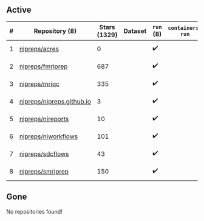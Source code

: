 ## Active
| # | Repository (8) | Stars (1329) | Dataset | `run` (8) | `containers-run` | Last Modified |
| --- | --- | --- | --- | --- | --- | --- |
| 1 | [nipreps/acres](https://github.com/nipreps/acres) | 0 |  | :heavy_check_mark: |  | 2025-09-06 02:24:51+00:00 |
| 2 | [nipreps/fmriprep](https://github.com/nipreps/fmriprep) | 687 |  | :heavy_check_mark: |  | 2025-09-05 19:33:46+00:00 |
| 3 | [nipreps/mriqc](https://github.com/nipreps/mriqc) | 335 |  | :heavy_check_mark: |  | 2025-08-18 13:42:57+00:00 |
| 4 | [nipreps/nipreps.github.io](https://github.com/nipreps/nipreps.github.io) | 3 |  | :heavy_check_mark: |  | 2025-09-08 03:02:59+00:00 |
| 5 | [nipreps/nireports](https://github.com/nipreps/nireports) | 10 |  | :heavy_check_mark: |  | 2025-09-11 01:42:50+00:00 |
| 6 | [nipreps/niworkflows](https://github.com/nipreps/niworkflows) | 101 |  | :heavy_check_mark: |  | 2025-08-19 15:50:30+00:00 |
| 7 | [nipreps/sdcflows](https://github.com/nipreps/sdcflows) | 43 |  | :heavy_check_mark: |  | 2025-09-08 20:53:44+00:00 |
| 8 | [nipreps/smriprep](https://github.com/nipreps/smriprep) | 150 |  | :heavy_check_mark: |  | 2025-09-12 20:01:10+00:00 |

## Gone
No repositories found!
